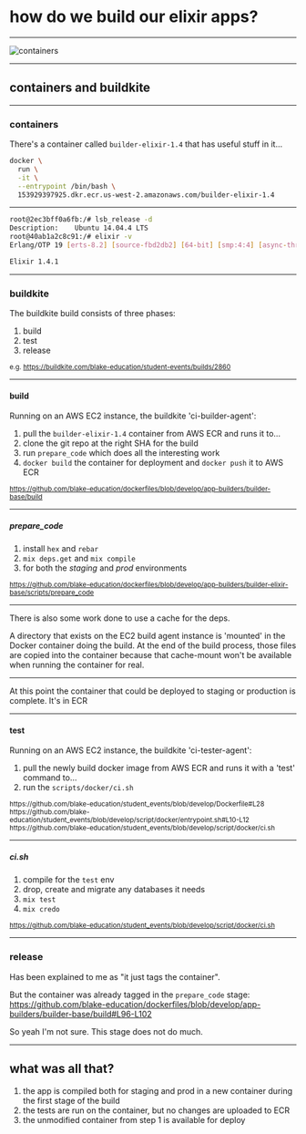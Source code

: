 # how do we build our elixir apps?

---

![containers](https://cdn.meme.am/instances/500x/63003519/sixth-sense-i-see-containers-everywhere.jpg)

---

## containers and buildkite

---

### containers

There's a container called `builder-elixir-1.4` that has useful stuff in it…

```bash
docker \
  run \
  -it \
  --entrypoint /bin/bash \
  153929397925.dkr.ecr.us-west-2.amazonaws.com/builder-elixir-1.4
```

---

```bash
root@2ec3bff0a6fb:/# lsb_release -d
Description:	Ubuntu 14.04.4 LTS
root@40ab1a2c8c91:/# elixir -v
Erlang/OTP 19 [erts-8.2] [source-fbd2db2] [64-bit] [smp:4:4] [async-threads:10] [hipe] [kernel-poll:false]

Elixir 1.4.1
```

---

### buildkite

The buildkite build consists of three phases:

1. build
2. test
3. release

<small>e.g. https://buildkite.com/blake-education/student-events/builds/2860</small>

---

#### build

Running on an AWS EC2 instance, the buildkite 'ci-builder-agent':

1. pull the `builder-elixir-1.4` container from AWS ECR and runs it to…
2. clone the git repo at the right SHA for the build
3. run `prepare_code` which does all the interesting work
4. `docker build` the container for deployment and `docker push` it to AWS ECR

<small>https://github.com/blake-education/dockerfiles/blob/develop/app-builders/builder-base/build</small>

---

##### prepare_code

1. install `hex` and `rebar`
2. `mix deps.get` and `mix compile`
3. for both the *staging* and *prod* environments

<small>https://github.com/blake-education/dockerfiles/blob/develop/app-builders/builder-elixir-base/scripts/prepare_code</small>

---

There is also some work done to use a cache for the deps.

A directory that exists on the EC2 build agent instance is 'mounted' in the Docker container doing the build. At the end of the build process, those files are copied into the container because that cache-mount won't be available when running the container for real.

---

At this point the container that could be deployed to staging or production is complete. It's in ECR

---

#### test

Running on an AWS EC2 instance, the buildkite 'ci-tester-agent':

1. pull the newly build docker image from AWS ECR and runs it with a 'test' command to…
2. run the `scripts/docker/ci.sh`

<small>
https://github.com/blake-education/student_events/blob/develop/Dockerfile#L28
https://github.com/blake-education/student_events/blob/develop/script/docker/entrypoint.sh#L10-L12
https://github.com/blake-education/student_events/blob/develop/script/docker/ci.sh
</small>

---

##### ci.sh

1. compile for the `test` env
2. drop, create and migrate any databases it needs
3. `mix test`
4. `mix credo`

<small>https://github.com/blake-education/student_events/blob/develop/script/docker/ci.sh</small>

---

### release

Has been explained to me as "it just tags the container".

But the container was already tagged in the `prepare_code` stage: https://github.com/blake-education/dockerfiles/blob/develop/app-builders/builder-base/build#L96-L102

So yeah I'm not sure. This stage does not do much.

---

## what was all that?

1. the app is compiled both for staging and prod in a new container during the first stage of the build
2. the tests are run on the container, but no changes are uploaded to ECR
3. the unmodified container from step 1 is available for deploy

